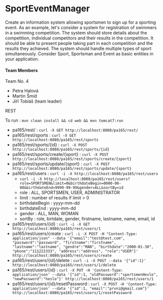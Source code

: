 # SportEventManager

Create an information system allowing sportsmen to sign up for a sporting event. As an example, let's consider a system for registration of swimmers in a swimming competition. The system should store details about the competition, individual competitors and their results in the competition. It should be able to present people taking part in each competition and the results they achieved. The system should handle multiple types of sport simultaneously. Consider Sport, Sportsman and Event as basic entities in your application.

#### Team Members

Team No. 4

- Petra Halová
- Martin Šmíd
- Jiří Tobiáš (team leader)

REST

To run : `mvn clean install && cd web && mvn tomcat7:run`

- pa165/rest/ : `curl -X GET http://localhost:8080/pa165/rest/`
- pa165/rest/sports : `curl -X GET http://localhost:8080/pa165/rest/sports`
- pa165/rest/sports/{id} : `curl -X POST http://localhost:8080/pa165/rest/sports/{id}`
- pa165/rest/sports/create/{sport} : `curl -X POST http://localhost:8080/pa165/rest/sports/create/{sport}`
- pa165/rest/sports/update/{sport} : `curl -X POST http://localhost:8080/pa165/rest/sports/update/{sport}`
- pa165/rest/users : `curl -i -X http://localhost:8080/pa165/rest/users`
    - `curl -i -X http://localhost:8080/pa165/rest/users?role=SPORTSMEN&limit=0&birthdateBegin=0000-00-00&birthdateEnd=9999-99-99&gender=ALL&sortBy=id`
    - role : ALL, SPORTSMEN, USER, ADMINISTRATOR
    - limit : number of results if limit > 0
    - birthdateBegin : yyyy-mm-dd
    - birthdateEnd : yyyy-mm-dd
    - gender : ALL, MAN, WOMAN
    - sortBy : role, birtdate, gender, firstname, lastname, name, email, id
- pa165/rest/users/{id} : `curl -i -X GET http://localhost:8080/pa165/rest/users/1`
- pa165/rest/users/create : `curl -i -X POST -H "Content-Type: application/json" --data '{"email":"test@test.com", "password":"password", "firstname":"firstname", "lastname":"lastname", "gendre":"MAN", "birthdate":"2000-01-30", "phone":"111222333", "address":"address", "role":"USER"}' http://localhost:8080/pa165/rest/users/create`
- pa165/rest/users/{id}/delete : `curl -i -X POST --data '{"id":1}' http://localhost:8080/pa165/rest/users/1/delete`
- pa165/rest/users/{id} : `curl -X PUT -H 'Content-Type: application/json' --data '{"id":1, "oldPassword":"sportsmenHeslo", "newPassword":"heslo"}' http://localhost:8080/pa165/rest/users/1`
- pa165/rest/users/{id}/resetPassword : `curl -X POST -H 'Content-Type: application/json' --data '{"id":1, "email":"prvni@gmail.com"}' http://localhost:8080/pa165/rest/users/1/resetPassword`